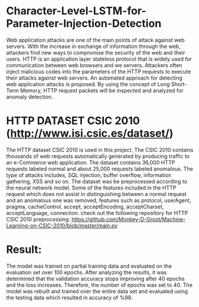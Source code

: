 # Character-Level-LSTM-for-Parameter-Injection-Detection
Web application attacks are one of the main points of attack against web servers. With the increase in exchange of information through the web, attackers find new ways to compromise the security of the web and their users. HTTP is an application layer stateless protocol that is widely used for communication between web browsers and we servers. Attackers often inject malicious codes into the parameters of the HTTP requests to execute their attacks against web servers. An automated approach for detecting web application attacks is proposed. By using the concept of Long Short-Term Memory, HTTP request packets will be inspected and analyzed for anomaly detection.



# HTTP DATASET CSIC 2010 (http://www.isi.csic.es/dataset/)
The HTTP dataset CSIC 2010 is used in this project. The CSIC 2010 contains thousands of web requests automatically generated by producing traffic to an e-Commerce web application. The dataset contains 36,000 HTTP requests labeled normal and about 25,000 requests labeled anomalous. The type of attacks includes, SQL injection, buffer overflow, information gathering, XSS and so on. The dataset was be preprocessed according to the neural network model. Some of the features included in the HTTP request which does not assist in distinguishing between a normal request and an anomalous one was removed, features such as protocol, userAgent, pragma, cacheControl, accept, acceptEncoding, acceptCharset, acceptLanguage, connection.
check out the following repository for HTTP CSIC 2010 preprocessing: 
https://github.com/Monkey-D-Groot/Machine-Learning-on-CSIC-2010/blob/master/main.py

# Result: 
The model was trained on partial training data and evaluated on the evaluation set over 100 epochs. After analyzing the results, it was determined that the validation accuracy stops improving after 40 epochs and the loss increases. Therefore, the number of epochs was set to 40. The model was rebuilt and trained over the entire data set and evaluated using the testing data which resulted in accuracy of %98. 
